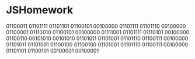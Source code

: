 # JSHomework
01100011 01101111 01101101 01100101 00100000 01101111 01101110 00100000 01100001 01110010 01100101 00100000 01111001 01101111 01110101 00100000 01100110 00101010 00101010 01101011 01101001 01101110 01100111 00100000 01101011 01101001 01100100 01100100 01101001 01101110 01100111 00100000 01101101 01100101 00100001 00100001

